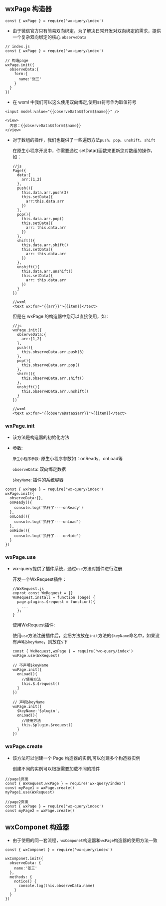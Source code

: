 ## wxPage 构造器

```
const { wxPage } = require('wx-query/index')
```

- 由于微信官方只有简易双向绑定，为了解决日常开发对双向绑定的需求，提供一个复杂双向绑定的核心 `observeData`

```
// index.js
const { wxPage } = require('wx-query/index')

// 构造page
wxPage.init({
  observeData:{
    form:{
      name:'张三'
    }
  }
})
```

- 在 wxml 中我们可以这么使用双向绑定,使用`$$`符号作为取值符号

```
<input model:value="{{observeData$$form$$name}}" />

<view>
  内容：{{observeData$$form$$name}}
</view>

```

- 对于数组的操作，我们也提供了一些遍历方法`push`、`pop`、`unshift`、`shift`

  在原生小程序开发中，你需要通过 setData()函数来更新您对数组的操作，如：

  ```
  //js
  Page({
    data:{
      arr:[1,2]
    },
    push(){
      this.data.arr.push(3)
      this.setData({
        arr:this.data.arr
      })
    },
    pop(){
      this.data.arr.pop()
      this.setData({
        arr: this.data.arr
      })
    },
    shift(){
      this.data.arr.shift()
      this.setData({
        arr: this.data.arr
      })
    },
    unshift(){
      this.data.arr.unshift()
      this.setData({
        arr: this.data.arr
      })
    }
  })

  //wxml
  <text wx:for="{{arr}}">{{item}}</text>

  ```

  但是在 wxPage 的构造器中您可以直接使用，如：

  ```
  //js
  wxPage.init({
    observeData:{
      arr:[1,2]
    },
    push(){
      this.observeData.arr.push(3)
    },
    pop(){
      this.observeData.arr.pop()
    },
    shift(){
      this.observeData.arr.shift()
    },
    unshift(){
      this.observeData.arr.unshift()
    }
  })

  //wxml
  <text wx:for="{{observeData$$arr}}">{{item}}</text>

  ```

### wxPage.init

- 该方法是构造器的初始化方法

- 参数:

  `原生小程序参数`: 原生小程序参数如：onReady、onLoad等

  `observeData`: 双向绑定数据

  `$keyName`: 插件的系统容器

```
const { wxPage } = require('wx-query/index')
wxPage.init({
  observeData:{},
  onReady(){
    console.log('执行了----onReady')
  },
  onLoad(){
    console.log('执行了----onLoad')
  },
  onHide(){
    console.log('执行了----onHide')
  }
})

```

### wxPage.use

- wx-query提供了插件系统，通过`use`方法对插件进行注册

  开发一个WxRequest插件：

  ````
  //WxRequest.js
  exprot const WxRequest = {}
  WxRequest.install = function (page) {
    page.plugins.$request = function(){
      ...
    };
  }
  ````

  使用WxRequest插件:
  
  使用`use`方法注册插件后，会把方法放在`init`方法的`$keyName`命名中，如果没有声明`$keyName`，则放在`$`下

  ````
  const { WxRequest,wxPage } = require('wx-query/index')
  wxPage.use(WxRequest)

  // 不声明$keyName
  wxPage.init({
    onLoad(){
      //使用方法
      this.$.$request()
    }
  })

  // 声明$keyName
  wxPage.init({
    $keyName:'$plugin',
    onLoad(){
      //使用方法
      this.$plugin.$request()
    }
  })
  ````

### wxPage.create

- 该方法可以创建一个 Page 构造器的实例,可以创建多个构造器实例

  创建不同的实例可以根据需要加载不同的插件

```
//page1页面
const { WxRequest,wxPage } = require('wx-query/index')
const myPage1 = wxPage.create()
myPage1.use(WxRequest)

//page2页面
const { wxPage } = require('wx-query/index')
const myPage2 = wxPage.create()
```

## wxComponet 构造器

- 由于使用的同一套流程，`wxComponet`构造器和`wxPage`构造器的使用方法一致

````
const { wxComponet } = require('wx-query/index')

wxComponet.init({
  observeData: {
    name:'张三'
  },
  methods: {
    notice() {
      console.log(this.observeData.name)
    }
  }
})
````